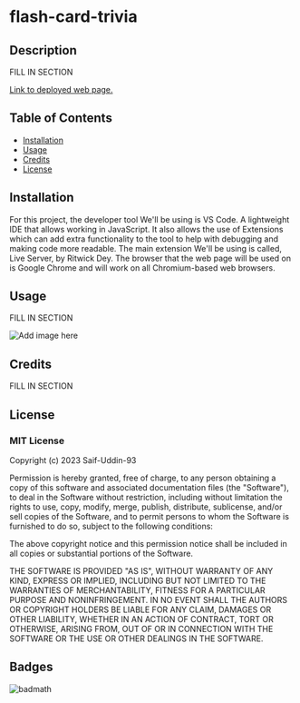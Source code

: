 # flash-card-trivia

## Description

FILL IN SECTION

[Link to deployed web page.](https://saif-uddin-93.github.io/flash-card-trivia/)

## Table of Contents

- [Installation](#installation)
- [Usage](#usage)
- [Credits](#credits)
- [License](#license)

## Installation

For this project, the developer tool We'll be using is VS Code. A lightweight IDE that allows working in JavaScript. It also allows the use of Extensions which can add extra functionality to the tool to help with debugging and making code more readable. The main extension We'll be using is called, Live Server, by Ritwick Dey. The browser that the web page will be used on is Google Chrome and will work on all Chromium-based web browsers.

## Usage

FILL IN SECTION

![Add image here](./assets/imgs/code-quiz.gif)

## Credits

FILL IN SECTION

## License
### MIT License

Copyright (c) 2023 Saif-Uddin-93

Permission is hereby granted, free of charge, to any person obtaining a copy of this software and associated documentation files (the "Software"), to deal in the Software without restriction, including without limitation the rights to use, copy, modify, merge, publish, distribute, sublicense, and/or sell copies of the Software, and to permit persons to whom the Software is furnished to do so, subject to the following conditions:

The above copyright notice and this permission notice shall be included in all copies or substantial portions of the Software.

THE SOFTWARE IS PROVIDED "AS IS", WITHOUT WARRANTY OF ANY KIND, EXPRESS OR IMPLIED, INCLUDING BUT NOT LIMITED TO THE WARRANTIES OF MERCHANTABILITY, FITNESS FOR A PARTICULAR PURPOSE AND NONINFRINGEMENT. IN NO EVENT SHALL THE AUTHORS OR COPYRIGHT HOLDERS BE LIABLE FOR ANY CLAIM, DAMAGES OR OTHER LIABILITY, WHETHER IN AN ACTION OF CONTRACT, TORT OR OTHERWISE, ARISING FROM, OUT OF OR IN CONNECTION WITH THE SOFTWARE OR THE USE OR OTHER DEALINGS IN THE SOFTWARE.

## Badges

![badmath](https://img.shields.io/github/languages/top/lernantino/badmath)
